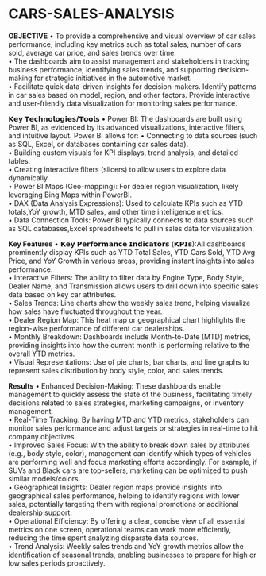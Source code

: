 # CARS-SALES-ANALYSIS

**OBJECTIVE**
• To provide a comprehensive and visual overview of car sales performance, including key metrics such as total sales, number of cars sold, average car price, and sales trends over time. <br>
• The dashboards aim to assist management and stakeholders in tracking business performance, identifying sales trends, and supporting decision-making for strategic initiatives in the automotive market.<br>
• Facilitate quick data-driven insights for decision-makers. Identify patterns in car sales based on model, region, and other factors. Provide interactive and user-friendly data visualization for monitoring sales performance.<br>

**𝗞𝗲𝘆 𝗧𝗲𝗰𝗵𝗻𝗼𝗹𝗼𝗴𝗶𝗲𝘀/𝗧𝗼𝗼𝗹𝘀**
• Power BI: The dashboards are built using Power BI, as evidenced by its advanced visualizations, interactive filters, and intuitive layout. Power BI allows for:
• Connecting to data sources (such as SQL, Excel, or databases containing car sales data).<br>
• Building custom visuals for KPI displays, trend analysis, and detailed tables.<br>
• Creating interactive filters (slicers) to allow users to explore data dynamically.<br>
• Power BI Maps (Geo-mapping): For dealer region visualization, likely leveraging Bing Maps within PowerBI.<br>
• DAX (Data Analysis Expressions): Used to calculate KPIs such as YTD totals,YoY growth, MTD sales, and other time intelligence metrics.<br>
• Data Connection Tools: Power BI typically connects to data sources such as SQL databases,Excel spreadsheets to pull in sales data for visualization.<br>

**Key Features**
• 𝗞𝗲𝘆 𝗣𝗲𝗿𝗳𝗼𝗿𝗺𝗮𝗻𝗰𝗲 𝗜𝗻𝗱𝗶𝗰𝗮𝘁𝗼𝗿𝘀 (𝗞𝗣𝗜𝘀):All dashboards prominently display KPIs such as YTD Total Sales, YTD Cars Sold, YTD Avg Price, and YoY Growth in various areas, providing instant insights into sales performance.<br>
• Interactive Filters: The ability to filter data by Engine Type, Body Style, Dealer Name, and Transmission allows users to drill down into specific sales data based on key car attributes.<br>
• Sales Trends: Line charts show the weekly sales trend, helping visualize how sales have fluctuated throughout the year.<br>
• Dealer Region Map: This heat map or geographical chart highlights the region-wise performance of different car dealerships.<br>
• Monthly Breakdown: Dashboards include Month-to-Date (MTD) metrics, providing insights into how the current month is performing relative to the overall YTD metrics.<br>
• Visual Representations: Use of pie charts, bar charts, and line graphs to represent sales distribution by body style, color, and sales trends.<br>

**Results**
• Enhanced Decision-Making: These dashboards enable management to quickly assess the state of the business, facilitating timely decisions related to sales strategies, marketing campaigns, or inventory management.<br>
• Real-Time Tracking: By having MTD and YTD metrics, stakeholders can monitor sales performance and adjust targets or strategies in real-time to hit company objectives.<br>
• Improved Sales Focus: With the ability to break down sales by attributes (e.g., body style, color), management can identify which types of vehicles are performing well and focus marketing efforts accordingly. For example, if SUVs and Black cars are top-sellers, marketing can be optimized to push similar models/colors.<br>
• Geographical Insights: Dealer region maps provide insights into geographical sales performance, helping to identify regions with lower sales, potentially targeting them with regional promotions or additional dealership support.<br>
• Operational Efficiency: By offering a clear, concise view of all essential metrics on one screen, operational teams can work more efficiently, reducing the time spent analyzing disparate data sources.<br>
• Trend Analysis: Weekly sales trends and YoY growth metrics allow the identification of seasonal trends, enabling businesses to prepare for high or low sales periods proactively.<br>
